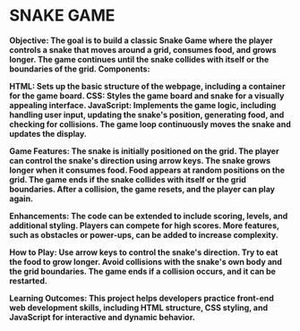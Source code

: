 <h1><b>SNAKE GAME<b></h1>
Objective:
The goal is to build a classic Snake Game where the player controls a snake that moves around a grid, consumes food, and grows longer. The game continues until the snake collides with itself or the boundaries of the grid.
Components:

HTML: Sets up the basic structure of the webpage, including a container for the game board.
CSS: Styles the game board and snake for a visually appealing interface.
JavaScript: Implements the game logic, including handling user input, updating the snake's position, generating food, and checking for collisions. The game loop continuously moves the snake and updates the display.

Game Features:
The snake is initially positioned on the grid.
The player can control the snake's direction using arrow keys.
The snake grows longer when it consumes food.
Food appears at random positions on the grid.
The game ends if the snake collides with itself or the grid boundaries.
After a collision, the game resets, and the player can play again.

Enhancements:
The code can be extended to include scoring, levels, and additional styling.
Players can compete for high scores.
More features, such as obstacles or power-ups, can be added to increase complexity.

How to Play:
Use arrow keys to control the snake's direction.
Try to eat the food to grow longer.
Avoid collisions with the snake's own body and the grid boundaries.
The game ends if a collision occurs, and it can be restarted.

Learning Outcomes:
This project helps developers practice front-end web development skills, including HTML structure, CSS styling, and JavaScript for interactive and dynamic behavior.
